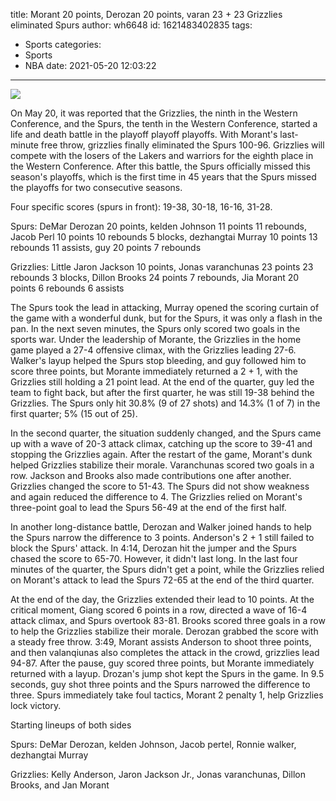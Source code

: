 title: Morant 20 points, Derozan 20 points, varan 23 + 23 Grizzlies eliminated Spurs
author: wh6648
id: 1621483402835
tags: 
- Sports
categories: 
- Sports
- NBA
date: 2021-05-20 12:03:22
---
![](https://p3.itc.cn/q_70/images01/20210520/b3f52ca0126c4fe788fa8ebb1398b0e7.jpeg)


On May 20, it was reported that the Grizzlies, the ninth in the Western Conference, and the Spurs, the tenth in the Western Conference, started a life and death battle in the playoff playoff playoffs. With Morant's last-minute free throw, grizzlies finally eliminated the Spurs 100-96. Grizzlies will compete with the losers of the Lakers and warriors for the eighth place in the Western Conference. After this battle, the Spurs officially missed this season's playoffs, which is the first time in 45 years that the Spurs missed the playoffs for two consecutive seasons.

Four specific scores (spurs in front): 19-38, 30-18, 16-16, 31-28.

Spurs: DeMar Derozan 20 points, kelden Johnson 11 points 11 rebounds, Jacob Perl 10 points 10 rebounds 5 blocks, dezhangtai Murray 10 points 13 rebounds 11 assists, guy 20 points 7 rebounds

Grizzlies: Little Jaron Jackson 10 points, Jonas varanchunas 23 points 23 rebounds 3 blocks, Dillon Brooks 24 points 7 rebounds, Jia Morant 20 points 6 rebounds 6 assists

The Spurs took the lead in attacking, Murray opened the scoring curtain of the game with a wonderful dunk, but for the Spurs, it was only a flash in the pan. In the next seven minutes, the Spurs only scored two goals in the sports war. Under the leadership of Morante, the Grizzlies in the home game played a 27-4 offensive climax, with the Grizzlies leading 27-6. Walker's layup helped the Spurs stop bleeding, and guy followed him to score three points, but Morante immediately returned a 2 + 1, with the Grizzlies still holding a 21 point lead. At the end of the quarter, guy led the team to fight back, but after the first quarter, he was still 19-38 behind the Grizzlies. The Spurs only hit 30.8% (9 of 27 shots) and 14.3% (1 of 7) in the first quarter; 5% (15 out of 25).

In the second quarter, the situation suddenly changed, and the Spurs came up with a wave of 20-3 attack climax, catching up the score to 39-41 and stopping the Grizzlies again. After the restart of the game, Morant's dunk helped Grizzlies stabilize their morale. Varanchunas scored two goals in a row. Jackson and Brooks also made contributions one after another. Grizzlies changed the score to 51-43. The Spurs did not show weakness and again reduced the difference to 4. The Grizzlies relied on Morant's three-point goal to lead the Spurs 56-49 at the end of the first half.

In another long-distance battle, Derozan and Walker joined hands to help the Spurs narrow the difference to 3 points. Anderson's 2 + 1 still failed to block the Spurs' attack. In 4:14, Derozan hit the jumper and the Spurs chased the score to 65-70. However, it didn't last long. In the last four minutes of the quarter, the Spurs didn't get a point, while the Grizzlies relied on Morant's attack to lead the Spurs 72-65 at the end of the third quarter.

At the end of the day, the Grizzlies extended their lead to 10 points. At the critical moment, Giang scored 6 points in a row, directed a wave of 16-4 attack climax, and Spurs overtook 83-81. Brooks scored three goals in a row to help the Grizzlies stabilize their morale. Derozan grabbed the score with a steady free throw. 3:49, Morant assists Anderson to shoot three points, and then valanqiunas also completes the attack in the crowd, grizzlies lead 94-87. After the pause, guy scored three points, but Morante immediately returned with a layup. Drozan's jump shot kept the Spurs in the game. In 9.5 seconds, guy shot three points and the Spurs narrowed the difference to three. Spurs immediately take foul tactics, Morant 2 penalty 1, help Grizzlies lock victory.

Starting lineups of both sides

Spurs: DeMar Derozan, kelden Johnson, Jacob pertel, Ronnie walker, dezhangtai Murray

Grizzlies: Kelly Anderson, Jaron Jackson Jr., Jonas varanchunas, Dillon Brooks, and Jan Morant

